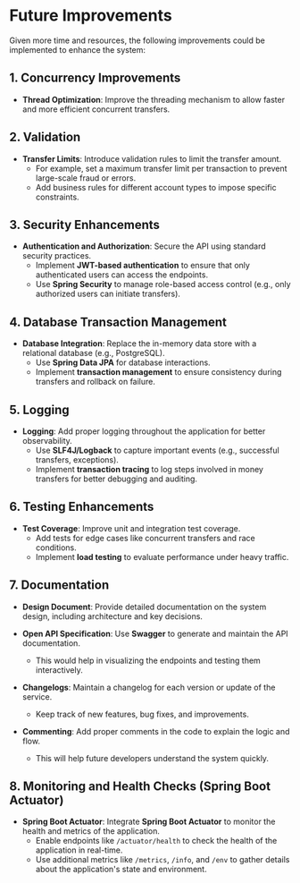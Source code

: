 # Future Improvements

Given more time and resources, the following improvements could be implemented to enhance the system:

## 1. Concurrency Improvements
- **Thread Optimization**: Improve the threading mechanism to allow faster and more efficient concurrent transfers.

## 2. Validation
- **Transfer Limits**: Introduce validation rules to limit the transfer amount.
    - For example, set a maximum transfer limit per transaction to prevent large-scale fraud or errors.
    - Add business rules for different account types to impose specific constraints.

## 3. Security Enhancements
- **Authentication and Authorization**: Secure the API using standard security practices.
    - Implement **JWT-based authentication** to ensure that only authenticated users can access the endpoints.
    - Use **Spring Security** to manage role-based access control (e.g., only authorized users can initiate transfers).

## 4. Database Transaction Management
- **Database Integration**: Replace the in-memory data store with a relational database (e.g., PostgreSQL).
    - Use **Spring Data JPA** for database interactions.
    - Implement **transaction management** to ensure consistency during transfers and rollback on failure.

## 5. Logging
- **Logging**: Add proper logging throughout the application for better observability.
    - Use **SLF4J/Logback** to capture important events (e.g., successful transfers, exceptions).
    - Implement **transaction tracing** to log steps involved in money transfers for better debugging and auditing.

## 6. Testing Enhancements
- **Test Coverage**: Improve unit and integration test coverage.
    - Add tests for edge cases like concurrent transfers and race conditions.
    - Implement **load testing** to evaluate performance under heavy traffic.

## 7. Documentation
- **Design Document**: Provide detailed documentation on the system design, including architecture and key decisions.

- **Open API Specification**: Use **Swagger** to generate and maintain the API documentation.
    - This would help in visualizing the endpoints and testing them interactively.

- **Changelogs**: Maintain a changelog for each version or update of the service.
    - Keep track of new features, bug fixes, and improvements.

- **Commenting**: Add proper comments in the code to explain the logic and flow.
    - This will help future developers understand the system quickly.

## 8. Monitoring and Health Checks (Spring Boot Actuator)
- **Spring Boot Actuator**: Integrate **Spring Boot Actuator** to monitor the health and metrics of the application.
    - Enable endpoints like `/actuator/health` to check the health of the application in real-time.
    - Use additional metrics like `/metrics`, `/info`, and `/env` to gather details about the application's state and environment.
